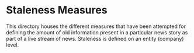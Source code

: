 # Staleness Measures

This directory houses the different measures that have been attempted for defining the amount of old information present in a particular news story as part of a live stream of news. Staleness is defined on an entity (company) level.
